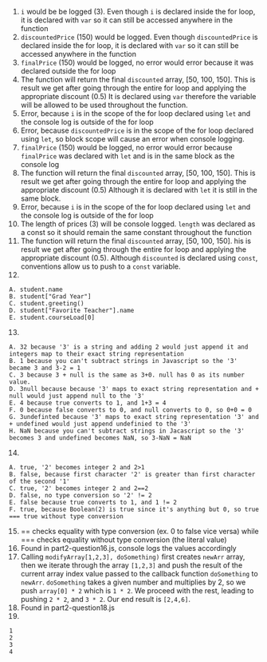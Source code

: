 1. `i` would be be logged (3). Even though `i` is declared inside the for loop, it is declared with `var` so it can still be accessed anywhere in the function
2. `discountedPrice` (150) would be logged. Even though `discountedPrice` is declared inside the for loop, it is declared with `var` so it can still be accessed anywhere in the function
3. `finalPrice` (150) would be logged, no error would error because it was declared outside the for loop
4. The function will return the final `discounted` array, [50, 100, 150]. This is result we get after going through the entire for loop and applying the appropriate discount (0.5) It is declared using `var` therefore the variable will be allowed to be used throughout the function.
5. Error, because `i` is in the scope of the for loop declared using `let` and the console log is outside of the for loop
6. Error, because `discountedPrice` is in the scope of the for loop declared using `let`, so block scope will cause an error when console logging. 
7. `finalPrice` (150) would be logged, no error would error because `finalPrice` was declared with `let` and is in the same block as the console log
8. The function will return the final `discounted` array, [50, 100, 150]. This is result we get after going through the entire for loop and applying the appropriate discount (0.5) Although it is declared with `let` it is still in the same block. 
9. Error, because `i` is in the scope of the for loop declared using `let` and the console log is outside of the for loop
10. The length of prices (3) will be console logged. `length` was declared as a const so it should remain the same constant throughout the function
11. The function will return the final `discounted` array, [50, 100, 150]. his is result we get after going through the entire for loop and applying the appropriate discount (0.5). Although `discounted` is declared using `const`, conventions allow us to push to a `const` variable. 
12. 
```
A. student.name
B. student["Grad Year"]
C. student.greeting()
D. student["Favorite Teacher"].name
E. student.courseLoad[0]
``` 
13. 
```
A. 32 because '3' is a string and adding 2 would just append it and integers map to their exact string representation
B. 1 because you can't subtract strings in Javascript so the '3' became 3 and 3-2 = 1
C. 3 because 3 + null is the same as 3+0. null has 0 as its number value.
D. 3null because because '3' maps to exact string representation and + null would just append null to the '3'
E. 4 because true converts to 1, and 1+3 = 4
F. 0 because false converts to 0, and null converts to 0, so 0+0 = 0
G. 3undefinted because '3' maps to exact string representation '3' and + undefined would just append undefinied to the '3'
H. NaN because you can't subtract strings in Jacascript so the '3' becomes 3 and undefined becomes NaN, so 3-NaN = NaN
```
14. 
```
A. true, '2' becomes integer 2 and 2>1
B. false, because first character '2' is greater than first character of the second '1'
C. true, '2' becomes integer 2 and 2==2
D. false, no type conversion so '2' != 2
E. false because true converts to 1, and 1 != 2
F. true, because Boolean(2) is true since it's anything but 0, so true === true without type conversion
```
15. == checks equality with type conversion (ex. 0 to false vice versa) while === checks equality without type conversion (the literal value)
16. Found in part2-question16.js, console logs the values accordingly
17. Calling `modifyArray[1,2,3], doSomething)` first creates `newArr` array, then we iterate through the array `[1,2,3]` and push the result of the current array index value passed to the callback function `doSomething` to `newArr`. `doSomething` takes a given number and multiplies by 2, so we push `array[0] * 2` which is `1 * 2`. We proceed with the rest, leading to pushing `2 * 2`, and `3 * 2`. Our end result is `[2,4,6]`.
18. Found in part2-question18.js
19. 
```
1
2
3
4
```
